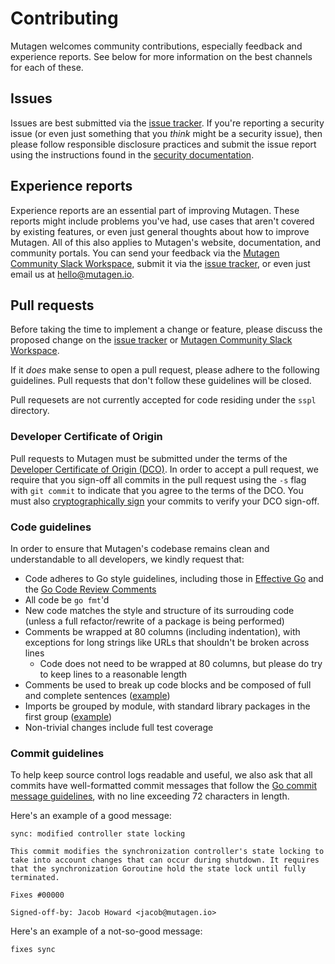 # Contributing

Mutagen welcomes community contributions, especially feedback and experience
reports. See below for more information on the best channels for each of these.


## Issues

Issues are best submitted via the
[issue tracker](https://github.com/mutagen-io/mutagen/issues). If you're
reporting a security issue (or even just something that you *think* might be a
security issue), then please follow responsible disclosure practices and submit
the issue report using the instructions found in the
[security documentation](SECURITY.md).


## Experience reports

Experience reports are an essential part of improving Mutagen. These reports
might include problems you've had, use cases that aren't covered by existing
features, or even just general thoughts about how to improve Mutagen. All of
this also applies to Mutagen's website, documentation, and community portals.
You can send your feedback via the
[Mutagen Community Slack Workspace](https://mutagen.io/slack), submit it via the
[issue tracker](https://github.com/mutagen-io/mutagen/issues), or even just
email us at [hello@mutagen.io](mailto:hello@mutagen.io).


## Pull requests

Before taking the time to implement a change or feature, please discuss the
proposed change on the
[issue tracker](https://github.com/mutagen-io/mutagen/issues) or
[Mutagen Community Slack Workspace](https://mutagen.io/slack).

If it *does* make sense to open a pull request, please adhere to the following
guidelines. Pull requests that don't follow these guidelines will be closed.

Pull requesets are not currently accepted for code residing under the `sspl`
directory.


### Developer Certificate of Origin

Pull requests to Mutagen must be submitted under the terms of the
[Developer Certificate of Origin (DCO)](DCO). In order to accept a pull request,
we require that you sign-off all commits in the pull request using the `-s` flag
with `git commit` to indicate that you agree to the terms of the DCO. You must
also
[cryptographically sign](https://docs.github.com/en/authentication/managing-commit-signature-verification/signing-commits)
your commits to verify your DCO sign-off.


### Code guidelines

In order to ensure that Mutagen's codebase remains clean and understandable to
all developers, we kindly request that:

- Code adheres to Go style guidelines, including those in
  [Effective Go](https://go.dev/doc/effective_go) and the
  [Go Code Review Comments](https://github.com/golang/go/wiki/CodeReviewComments)
- All code be `go fmt`'d
- New code matches the style and structure of its surrouding code (unless a full
  refactor/rewrite of a package is being performed)
- Comments be wrapped at 80 columns (including indentation), with exceptions for
  long strings like URLs that shouldn't be broken across lines
    - Code does not need to be wrapped at 80 columns, but please do try to keep
      lines to a reasonable length
- Comments be used to break up code blocks and be composed of full and complete
  sentences
  ([example](https://github.com/mutagen-io/mutagen/blob/da724cc1946ff70b9734be3bc5f3aae35c818c99/pkg/synchronization/core/scan.go#L142-L240))
- Imports be grouped by module, with standard library packages in the first
  group ([example](https://github.com/mutagen-io/mutagen/blob/da724cc1946ff70b9734be3bc5f3aae35c818c99/cmd/mutagen/forward/create.go#L3-L25))
- Non-trivial changes include full test coverage


### Commit guidelines

To help keep source control logs readable and useful, we also ask that all
commits have well-formatted commit messages that follow the
[Go commit message guidelines](https://go.dev/doc/contribute#commit_messages),
with no line exceeding 72 characters in length.

Here's an example of a good message:

    sync: modified controller state locking

    This commit modifies the synchronization controller's state locking to
    take into account changes that can occur during shutdown. It requires
    that the synchronization Goroutine hold the state lock until fully
    terminated.

    Fixes #00000

    Signed-off-by: Jacob Howard <jacob@mutagen.io>

Here's an example of a not-so-good message:

    fixes sync
